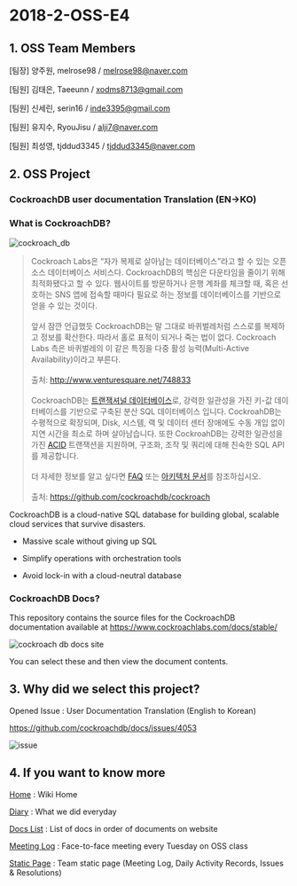# 2018-2-OSS-E4

## 1. OSS Team Members

[팀장] 양주원,  melrose98 / melrose98@naver.com <br>

[팀원] 김태은, Taeeunn / xodms8713@gmail.com <br>

[팀원] 신세린, serin16 / inde3395@gmail.com <br>

[팀원] 유지수, RyouJisu / alji7@naver.com <br> 

[팀원] 최성영, tjddud3345 / tjddud3345@naver.com <br>

## 2. OSS Project

### CockroachDB user documentation Translation (EN->KO) 

### What is CockroachDB? <br>

 ![cockroach_db](https://user-images.githubusercontent.com/32799078/49074189-86b77480-f277-11e8-93dd-3a92effbe6ad.png) <br>
 
> Cockroach Labs은 “자가 복제로 살아남는 데이터베이스”라고 할 수 있는 오픈소스 데이터베이스 서비스다. CockroachDB의 핵심은 다운타임을 줄이기 위해 최적화됐다고 할 수 있다. 웹사이트를 방문하거나 은행 계좌를 체크할 때, 혹은 선호하는 SNS 앱에 접속할 때마다 필요로 하는 정보를 데이터베이스를 기반으로 얻을 수 있는 것이다. <br> <br>
앞서 잠깐 언급했듯 CockroachDB는 말 그대로 바퀴벌레처럼 스스로를 복제하고 정보를 확산한다. 따라서 홀로 표적이 되거나 죽는 법이 없다. Cockroach Labs 측은 바퀴벌레의 이 같은 특징을 다중 활성 능력(Multi-Active Availability)이라고 부른다. <br> <br>
출처: http://www.venturesquare.net/748833<br><br>
CockroachDB는 [트랜잭셔널 데이터베이스](https://en.wikipedia.org/wiki/Transactional_database)로, 강력한 일관성을 가진 키-값 데이터베이스를 기반으로 구축된 분산 SQL 데이터베이스 입니다. CockroahDB는 수평적으로 확장되며, Disk, 시스템, 랙 및 데이터 센터 장애에도 수동 개입 없이 지연 시간을 최소로 하며 살아남습니다. 또한 CockroahDB는 강력한 일관성을 가진 [ACID](https://ko.wikipedia.org/wiki/ACID) 트랜잭션을 지원하며, 구조화, 조작 및 쿼리에 대해 친숙한 SQL API를 제공합니다. <br> <br>
더 자세한 정보를 알고 싶다면 [FAQ](https://www.cockroachlabs.com/docs/stable/frequently-asked-questions.html) 또는 [아키텍처 문서](https://www.cockroachlabs.com/docs/stable/architecture/overview.html)를 참조하십시오.<br><br>
출처: https://github.com/cockroachdb/cockroach


CockroachDB is a cloud-native SQL database for building global, scalable cloud services that survive disasters. <br>

- Massive scale without giving up SQL <br>

- Simplify operations with orchestration tools <br>

- Avoid lock-in with a cloud-neutral database <br>

### CockroachDB Docs?

 This repository contains the source files for the CockroachDB documentation available at https://www.cockroachlabs.com/docs/stable/

 ![cockroach db docs site](https://user-images.githubusercontent.com/38908158/49432909-15863d00-f7f4-11e8-9a75-5b5f13d25d6b.PNG)

   You can select these and then view the document contents.


## 3. Why did we select this project? 

 Opened Issue : User Documentation Translation (English to Korean)

 https://github.com/cockroachdb/docs/issues/4053

 ![issue](https://user-images.githubusercontent.com/32799078/49083069-dc4b4b80-f28e-11e8-877d-1c8916a9dfdc.png)


## 4. If you want to know more

[Home](https://github.com/18-2-SKKU-OSS/2018-2-OSS-E4/wiki) : Wiki Home <br>

[Diary](https://github.com/18-2-SKKU-OSS/2018-2-OSS-E4/wiki/Diary) : What we did everyday <br>

[Docs List](https://github.com/18-2-SKKU-OSS/2018-2-OSS-E4/wiki/Docs-List) : List of docs in order of documents on website <br>

[Meeting Log](https://github.com/18-2-SKKU-OSS/2018-2-OSS-E4/wiki/Meeting-Log) : Face-to-face meeting every Tuesday on OSS class <br>

[Static Page](https://melrose98.wordpress.com) : Team static page (Meeting Log, Daily Activity Records, Issues & Resolutions)


